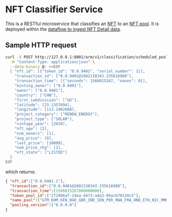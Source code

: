 # NFT Classifier Service

This is a RESTful microservice that classifies an [NFT](https://github.com/objectcomputing/hem-architecture/blob/main/armm/information/api/api_pooling_classifier.md#request-body)
to an [NFT pool](https://github.com/objectcomputing/hem-architecture/blob/main/armm/information/api/api_pooling_classifier.md#response).
It is deployed within the [dataflow to ingest NFT Detail data](https://github.com/objectcomputing/hem-architecture/blob/main/armm/information/ARMM-ingest-nft-data.md).

## Sample HTTP request
```bash
curl -X POST http://127.0.0.1:8001/arm/v1/classification/scheduled_pool \
  -H "Content-Type: application/json" \
  --data-binary @- <<EOF
  { "nft_id": [{"token_id": "0.0.9401", "serial_number": 1}], 
    "transaction_id": ["0.0.9401@1602138343.335616988"], 
    "transaction_time": [{"seconds": 1566015267, "nanos": 0}], 
    "minting_owner": ["0.0.9401"], 
    "owner": ["0.0.9401"], 
    "country": ["CHN"], 
    "first_subdivision": ["GD"], 
    "latitude": [23.1357694], 
    "longitude": [113.1982688], 
    "project_category": ["RENEW_ENERGY"], 
    "project_type": ["SOLAR"], 
    "vintage_year": [2020], 
    "nft_age": [2], 
    "num_owners": [1], 
    "avg_price": [0], 
    "last_price": [10000], 
    "num_price_chg": [2], 
    "nft_state": ["LISTED"]
  }
EOF
```

which returns:

```json
{ "nft_id":["0.0.9401.1"],
  "transaction_id":["0.0.9401@1602138343.335616988"],
  "transaction_time":[1566015267000000000],
  "token_pool_id":["272986af-24ea-4473-a4a3-99acb70128c5"],
  "name_pool":["GTM_KHM_KEN_BGR_GBR_IND_IDN_PER_RWA_FRA_HND_ETH_NIC_MMR_GIN_MOZ_USA_RENEW_ENERGY_SOLAR_272986af-24ea-4473-a4a3-99acb70128c5"],
  "pooling_version":["0.0.0.0"]
}
```
